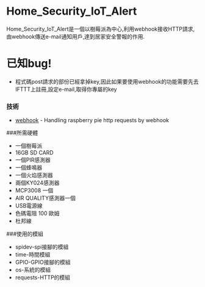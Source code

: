 # Home_Security_IoT_Alert
Home_Security_IoT_Alert是一個以樹莓派為中心,利用webhook接收HTTP請求,由webhook傳送e-mail通知用戶,達到居家安全警報的作用.

# 已知bug!

  - 程式碼post請求的部份已經拿掉key,因此如果要使用webhook的功能需要先去IFTTT上註冊,設定e-mail,取得你專屬的key


### 技術

* [webhook](https://ifttt.com/applets/Zp6vmhJx-get-an-email-when-webhooks-publishes-a-new-trigger-or-action?term=webhook) - Handling raspberry pie http requests by webhook


###所需硬體
  - 一個樹莓派
  - 16GB SD CARD
  - 一個PIR感測器
  - 一個蜂鳴器
  - 一個火焰感測器
  - 兩個KY024感測器
  - MCP3008 一個
  - AIR QUALITY感測器一個
  - USB電源線
  - 色碼電阻 100 歐姆
  - 杜邦線

###使用的模組
  - spidev-spi接腳的模組
  - time-時間模組
  - GPIO-GPIO接腳的模組
  - os-系統的模組
  - requests-HTTP的模組

